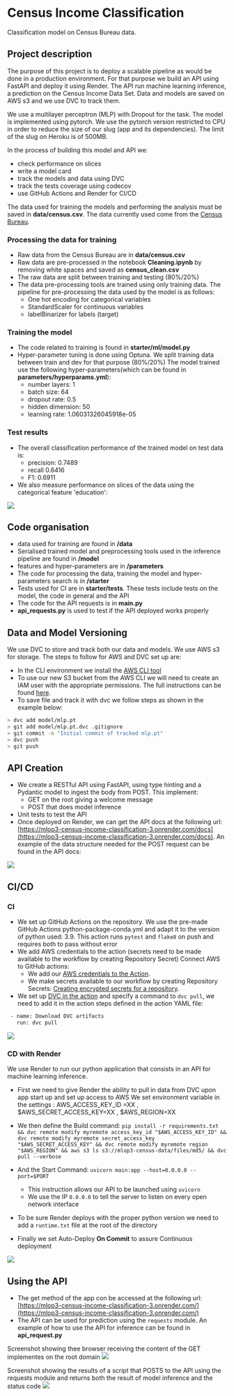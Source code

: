 

# Census Income Classification
Classification model on Census Bureau data.

## Project description

The purpose of this project is to deploy a scalable pipeline as would be done in a production environment. For that 
purpose we build an API using FastAPI and deploy it using Render. The API run machine learning inference, a prediction 
on the Census Income Data Set. Data and models are saved on AWS s3 and we use DVC to track them.

We use a multilayer perceptron (MLP) with Dropout for the task. The model is implemented using pytorch. We use the 
pytorch version restricted to CPU in order to reduce the size of our slug (app and its dependencies). The limit of the 
slug on Heroku is of 500MB.

In the process of building this model and API we:
- check performance on slices
- write a model card
- track the models and data using DVC
- track the tests coverage using codecov
- use GitHub Actions and Render for CI/CD

The data used for training the models and performing the analysis must be saved in 
**data/census.csv**. The data currently used come from the [Census Bureau](https://archive.ics.uci.edu/ml/datasets/census+income).

### Processing the data for training
- Raw data from the Census Bureau are in **data/census.csv**
- Raw data are pre-processed in the notebook **Cleaning.ipynb** by removing white spaces and saved as **census_clean.csv**
- The raw data are split between training and testing (80%/20%)
- The data pre-processing tools are trained using only training data. The pipeline for pre-processing the data used by 
the model is as follows:
  - One hot encoding for categorical variables
  - StandardScaler for continuous variables
  - labelBinarizer for labels (target)
### Training the model
- The code related to training is found in **starter/ml/model.py**
- Hyper-parameter tuning is done using Optuna. We split training data between train and dev for that purpose (80%/20%)
The model trained use the following hyper-parameters(which can be found in **parameters/hyperparams.yml**):
  - number layers: 1
  - batch size: 64
  - dropout rate: 0.5
  - hidden dimension: 50
  - learning rate: 1.06031326045918e-05

### Test results
- The overall classification performance of the trained model on test data is:
  - precision: 0.7489
  - recall 0.6416
  - F1: 0.6911
- We also measure performance on slices of the data using the categorical feature 'education':
<img src="./screenshots/slice_output.PNG">


## Code organisation
- data used for training are found in **/data**
- Serialised trained model and preprocessing tools used in the inference pipeline are found in **/model** 
- features and hyper-parameters are in **/parameters**
- The code for processing the data, training the model and hyper-parameters search is in **/starter**
- Tests used for CI are in **starter/tests**. These tests include tests on the model, the code in general and the API
- The code for the API requests is in **main.py**
- **api_requests.py** is used to test if the API deployed works properly

## Data and Model Versioning
We use DVC to store and track both our data and models. We use AWS s3 for storage. The steps to follow for AWS and DVC 
set up are:
- In the CLI environment we install the [AWS CLI tool](https://docs.aws.amazon.com/cli/latest/userguide/cli-chap-install.html)
- To use our new S3 bucket from the AWS CLI we will need to create an IAM user with the appropriate permissions.
The full instructions can be found [here](https://docs.aws.amazon.com/IAM/latest/UserGuide/id_users_create.html#id_users_create_console).
- To save file and track it with dvc we follow steps as shown in the example below:
```bash
> dvc add model/mlp.pt
> git add model/mlp.pt.dvc .gitignore
> git commit -m "Initial commit of tracked mlp.pt"
> dvc push
> git push
```

## API Creation

- We create a RESTful API using FastAPI, using type hinting and a Pydantic model to ingest the body from POST. 
This implement:
  - GET on the root giving a welcome message
  - POST that does model inference
- Unit tests to test the API
- Once deployed on Render, we can get the API docs at the following url: [https://mlop3-census-income-classification-3.onrender.com/docs](https://mlop3-census-income-classification-3.onrender.com/docs).
An example of the data structure needed for the POST request can be found in the API docs:
<img src="./screenshots/example.PNG">

## CI/CD
### CI
- We set up GitHub Actions on the repository. We use the pre-made GitHub Actions python-package-conda.yml and adapt it 
to the version of python used: 3.9. This action runs ```pytest``` and ```flake8``` on push and requires both to pass without error
- We add AWS credentials to the action (secrets need to be made available to the workflow by creating Repository Secret)
Connect AWS to GitHub actions:
  - We add our [AWS credentials to the Action](https://github.com/marketplace/actions/configure-aws-credentials-action-for-github-actions).
  - We make secrets available to our workflow by creating Repository Secrets: 
  [Creating encrypted secrets for a repository](https://docs.github.com/en/actions/security-guides/encrypted-secrets#creating-encrypted-secrets-for-a-repository).
- We set up [DVC in the action](https://github.com/iterative/setup-dvc) and specify a command to ```dvc pull```, 
we need to add it in the action steps defined in the action YAML file:
```bash
 - name: Download DVC artifacts
   run: dvc pull
```
<img src="./screenshots/continuous_integration.PNG">

### CD with Render
 We use Render to run our python application that consists in an API for machine learning inference.
 
- First we need to give Render the ability to pull in data from DVC upon app start up and set up access to AWS
 We set environment variable in the settings : AWS_ACCESS_KEY_ID =XX , $AWS_SECRET_ACCESS_KEY=XX , $AWS_REGION=XX

- We then define the Build command:
```pip install -r requirements.txt && dvc remote modify myremote access_key_id "$AWS_ACCESS_KEY_ID" && dvc remote modify myremote secret_access_key "$AWS_SECRET_ACCESS_KEY" && dvc remote modify myremote region "$AWS_REGION" && aws s3 ls s3://mlop3-census-data/files/md5/ && dvc pull --verbose```


- And the Start Command:
  ```uvicorn main:app --host=0.0.0.0 --port=$PORT```
  - This instruction allows our API to be launched using ```uvicorn```
  - We use the IP ```0.0.0.0``` to tell the server to listen on every open network interface 

- To be sure Render deploys with the proper python version we need to add a `runtime.txt` file at the root 
  of the directory
  
- Finally we set Auto-Deploy **On Commit** to assure Continuous deployment
<img src="./screenshots/continuous_deployment.PNG">

  
## Using the API
- The get method of the app con be accessed at the following url: [https://mlop3-census-income-classification-3.onrender.com/](https://mlop3-census-income-classification-3.onrender.com/)
- The API can be used for prediction using the ```requests``` module. An example of how to use the API for inference can 
be found in **api_request.py**

Screenshot showing thee browser receiving the content of the GET implementes on the root domain
<img src="./screenshots/live_GET.PNG">

Screenshot showing the results of a script that POSTS to the API using the requests module and returns both the result of model inference and the status code
<img src="./screenshots/Live_POST.PNG">

